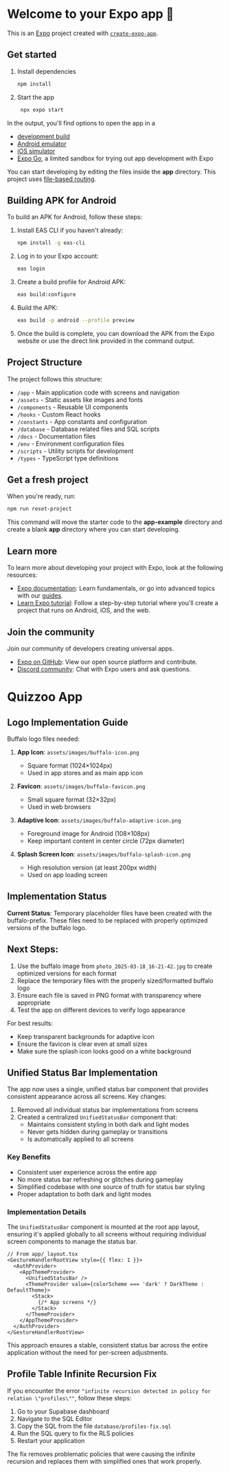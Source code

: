 # Welcome to your Expo app 👋

This is an [Expo](https://expo.dev) project created with [`create-expo-app`](https://www.npmjs.com/package/create-expo-app).

## Get started

1. Install dependencies

   ```bash
   npm install
   ```

2. Start the app

   ```bash
    npx expo start
   ```

In the output, you'll find options to open the app in a

- [development build](https://docs.expo.dev/develop/development-builds/introduction/)
- [Android emulator](https://docs.expo.dev/workflow/android-studio-emulator/)
- [iOS simulator](https://docs.expo.dev/workflow/ios-simulator/)
- [Expo Go](https://expo.dev/go), a limited sandbox for trying out app development with Expo

You can start developing by editing the files inside the **app** directory. This project uses [file-based routing](https://docs.expo.dev/router/introduction).

## Building APK for Android

To build an APK for Android, follow these steps:

1. Install EAS CLI if you haven't already:
   ```bash
   npm install -g eas-cli
   ```

2. Log in to your Expo account:
   ```bash
   eas login
   ```

3. Create a build profile for Android APK:
   ```bash
   eas build:configure
   ```

4. Build the APK:
   ```bash
   eas build -p android --profile preview
   ```

5. Once the build is complete, you can download the APK from the Expo website or use the direct link provided in the command output.

## Project Structure

The project follows this structure:

- `/app` - Main application code with screens and navigation
- `/assets` - Static assets like images and fonts
- `/components` - Reusable UI components
- `/hooks` - Custom React hooks
- `/constants` - App constants and configuration
- `/database` - Database related files and SQL scripts
- `/docs` - Documentation files
- `/env` - Environment configuration files
- `/scripts` - Utility scripts for development
- `/types` - TypeScript type definitions

## Get a fresh project

When you're ready, run:

```bash
npm run reset-project
```

This command will move the starter code to the **app-example** directory and create a blank **app** directory where you can start developing.

## Learn more

To learn more about developing your project with Expo, look at the following resources:

- [Expo documentation](https://docs.expo.dev/): Learn fundamentals, or go into advanced topics with our [guides](https://docs.expo.dev/guides).
- [Learn Expo tutorial](https://docs.expo.dev/tutorial/introduction/): Follow a step-by-step tutorial where you'll create a project that runs on Android, iOS, and the web.

## Join the community

Join our community of developers creating universal apps.

- [Expo on GitHub](https://github.com/expo/expo): View our open source platform and contribute.
- [Discord community](https://chat.expo.dev): Chat with Expo users and ask questions.

# Quizzoo App

## Logo Implementation Guide

Buffalo logo files needed:

1. **App Icon**: `assets/images/buffalo-icon.png`
   - Square format (1024×1024px)
   - Used in app stores and as main app icon

2. **Favicon**: `assets/images/buffalo-favicon.png`
   - Small square format (32×32px)
   - Used in web browsers

3. **Adaptive Icon**: `assets/images/buffalo-adaptive-icon.png`
   - Foreground image for Android (108×108px)
   - Keep important content in center circle (72px diameter)

4. **Splash Screen Icon**: `assets/images/buffalo-splash-icon.png`
   - High resolution version (at least 200px width)
   - Used on app loading screen

## Implementation Status

**Current Status**: Temporary placeholder files have been created with the buffalo-prefix. These files need to be replaced with properly optimized versions of the buffalo logo.

## Next Steps:

1. Use the buffalo image from `photo_2025-03-18_16-21-42.jpg` to create optimized versions for each format
2. Replace the temporary files with the properly sized/formatted buffalo logo
3. Ensure each file is saved in PNG format with transparency where appropriate
4. Test the app on different devices to verify logo appearance

For best results:
- Keep transparent backgrounds for adaptive icon
- Ensure the favicon is clear even at small sizes
- Make sure the splash icon looks good on a white background

## Unified Status Bar Implementation

The app now uses a single, unified status bar component that provides consistent appearance across all screens. Key changes:

1. Removed all individual status bar implementations from screens
2. Created a centralized `UnifiedStatusBar` component that:
   - Maintains consistent styling in both dark and light modes
   - Never gets hidden during gameplay or transitions
   - Is automatically applied to all screens

### Key Benefits

- Consistent user experience across the entire app
- No more status bar refreshing or glitches during gameplay
- Simplified codebase with one source of truth for status bar styling
- Proper adaptation to both dark and light modes

### Implementation Details

The `UnifiedStatusBar` component is mounted at the root app layout, ensuring it's applied globally to all screens without requiring individual screen components to manage the status bar.

```tsx
// From app/_layout.tsx
<GestureHandlerRootView style={{ flex: 1 }}>
  <AuthProvider>
    <AppThemeProvider>
      <UnifiedStatusBar />
      <ThemeProvider value={colorScheme === 'dark' ? DarkTheme : DefaultTheme}>
        <Stack>
          {/* App screens */}
        </Stack>
      </ThemeProvider>
    </AppThemeProvider>
  </AuthProvider>
</GestureHandlerRootView>
```

This approach ensures a stable, consistent status bar across the entire application without the need for per-screen adjustments.

## Profile Table Infinite Recursion Fix

If you encounter the error `"infinite recursion detected in policy for relation \"profiles\""`, follow these steps:

1. Go to your Supabase dashboard
2. Navigate to the SQL Editor
3. Copy the SQL from the file `database/profiles-fix.sql` 
4. Run the SQL query to fix the RLS policies
5. Restart your application

The fix removes problematic policies that were causing the infinite recursion and replaces them with simplified ones that work properly.
